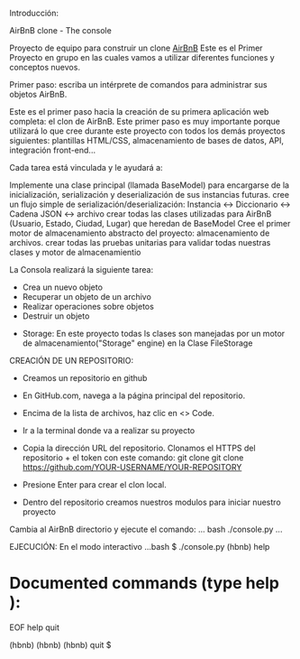 
Introducción:

AirBnB clone - The console 

Proyecto de equipo para construir un clone [AirBnB](https://www.airbnb.com/)
Este es el Primer Proyecto en grupo en las cuales vamos a utilizar diferentes funciones
y conceptos nuevos.

Primer paso: escriba un intérprete de comandos para administrar sus objetos AirBnB.

Este es el primer paso hacia la creación de su primera aplicación web completa: el clon de AirBnB. Este primer paso es muy importante porque utilizará lo que cree durante este proyecto con todos los demás proyectos siguientes: plantillas HTML/CSS, almacenamiento de bases de datos, API, integración front-end...

Cada tarea está vinculada y le ayudará a:

Implemente una clase principal (llamada BaseModel) para encargarse de la inicialización, serialización y deserialización de sus instancias futuras.
cree un flujo simple de serialización/deserialización: Instancia <-> Diccionario <-> Cadena JSON <-> archivo
crear todas las clases utilizadas para AirBnB (Usuario, Estado, Ciudad, Lugar) que heredan de BaseModel
Cree el primer motor de almacenamiento abstracto del proyecto: almacenamiento de archivos.
crear todas las pruebas unitarias para validar todas nuestras clases y motor de almacenamientio

La Consola realizará la siguiente tarea:
  - Crea un nuevo objeto
  - Recuperar un objeto de un archivo
  - Realizar operaciones sobre objetos
  - Destruir un objeto


* Storage:
  En este proyecto todas ls clases son manejadas por un motor de almacenamiento("Storage" engine) en
  la Clase FileStorage 

CREACIÓN DE UN REPOSITORIO:
* Creamos un repositorio en github
* En GitHub.com, navega a la página principal del repositorio.

* Encima de la lista de archivos, haz clic en <> Code.

* Ir a la terminal donde va a realizar su proyecto

* Copia la dirección URL del repositorio.
  Clonamos el HTTPS del repositorio + el token con este comando:
git clone git clone https://github.com/YOUR-USERNAME/YOUR-REPOSITORY

* Presione Enter para crear el clon local.

* Dentro del repositorio creamos nuestros modulos para iniciar nuestro proyecto

Cambia al AirBnB directorio y ejecute el comando:
... bash
 ./console.py
...

EJECUCIÓN:
En el modo interactivo
...bash
$ ./console.py
(hbnb) help

Documented commands (type help <topic>):
========================================
EOF  help  quit

(hbnb) 
(hbnb) 
(hbnb) quit
$
